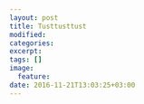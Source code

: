 ```yaml
---
layout: post
title: Tusttusttust
modified:
categories: 
excerpt:
tags: []
image:
  feature:
date: 2016-11-21T13:03:25+03:00
---
```


